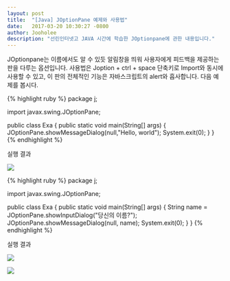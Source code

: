 ```yaml
---
layout: post
title:  "[Java] JOptionPane 예제와 사용법"
date:   2017-03-20 10:30:27 -0800
author: Jooholee
description: "선린인터넷고 JAVA 시간에 학습한 JOptionpane에 관한 내용입니다."
---
```


JOptionpane는 이름에서도 알 수 있듯 알림창을 띄워 사용자에게 피드백을 제공하는 판을 다루는 옵션입니다.
사용법은 Joption + ctrl + space 단축키로 Import와 동시에 사용할 수 있고, 이 판의 전체적인 기능은 자바스크립트의 alert와 흡사합니다.
다음 예제를 봅시다.

{% highlight ruby %}
package j;

import javax.swing.JOptionPane;

public class Exa {
  public static void main(String[] args) {
    JOptionPane.showMessageDialog(null,"Hello, world");
    System.exit(0);
  }
}
{% endhighlight %}

실행 결과

![](http://i.imgur.com/BMbwhaj.png)

{% highlight ruby %}
package j;

import javax.swing.JOptionPane;

public class Exa {
  public static void main(String[] args) {
    String name = JOptionPane.showInputDialog("당신의 이름?");
    JOptionPane.showMessageDialog(null, name);
    System.exit(0);
  }
}
{% endhighlight %}

실행 결과

![](http://i.imgur.com/JdOrm01.png)

![](http://i.imgur.com/ydy2fSc.png)



[jekyll-docs]: http://joey914.github.io/home
[jekyll-gh]:   https://github.com/joey914/joey914
[jekyll-talk]: https://talk.joey914.com/